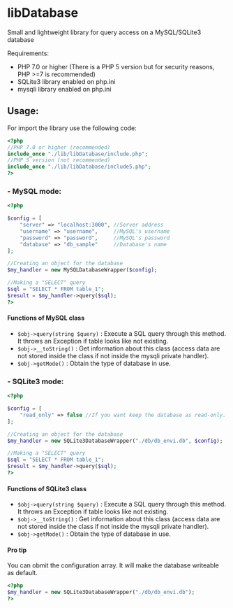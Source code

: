 # libDatabase

Small and lightweight library for query access on a MySQL/SQLite3 database

Requirements:
* PHP 7.0 or higher (There is a PHP 5 version but for security reasons, PHP >=7 is recommended)
* SQLite3 library enabled on php.ini
* mysqli library enabled on php.ini

## Usage:

For import the library use the following code:

```php
<?php
//PHP 7.0 or higher (recommended)
include_once "./lib/libDatabase/include.php";
//PHP 5 version (not recommended)
include_once "./lib/libDatabase/include5.php";
?>
```

### - MySQL mode:

```php
<?php

$config = [
    "server" => "localhost:3000", //Server address
    "username" => "username",     //MySQL's username
    "password" => "password",     //MySQL's password
    "database" => "db_sample"     //Database's name
];

//Creating an object for the database
$my_handler = new MySQLDatabaseWrapper($config);

//Making a "SELECT" query
$sql = "SELECT * FROM table_1";
$result = $my_handler->query($sql);
?>
```

#### Functions of MySQL class

* `$obj->query(string $query)` : Execute a SQL query through this method. It throws an Exception if table looks like not existing.
* `$obj->__toString()` : Get information about this class (access data are not stored inside the class if not inside the mysqli private handler).
* `$obj->getMode()` : Obtain the type of database in use.

### - SQLite3 mode:

```php
<?php

$config = [
    "read_only" => false //If you want keep the database as read-only. Default is false.
];

//Creating an object for the database
$my_handler = new SQLite3DatabaseWrapper("./db/db_envi.db", $config);

//Making a "SELECT" query
$sql = "SELECT * FROM table_1";
$result = $my_handler->query($sql);
?>
```

#### Functions of SQLite3 class

* `$obj->query(string $query)` : Execute a SQL query through this method. It throws an Exception if table looks like not existing.
* `$obj->__toString()` : Get information about this class (access data are not stored inside the class if not inside the mysqli private handler).
* `$obj->getMode()` : Obtain the type of database in use.

#### Pro tip

You can obmit the configuration array. It will make the database writeable as default.

```php
<?php
$my_handler = new SQLite3DatabaseWrapper("./db/db_envi.db");
?>
```